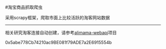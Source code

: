 #淘宝商品抓取爬虫

采用scrapy框架，爬取市面上比较活跃的淘客网站数据

----

相关研究淘客连接自动创建，请参考<a href="https://github.com/poorevil/alimama-webapi">alimama-webapi</a>项目

0x5abe778Cb74210ac9BE081f79ADE7a2E6915554b
